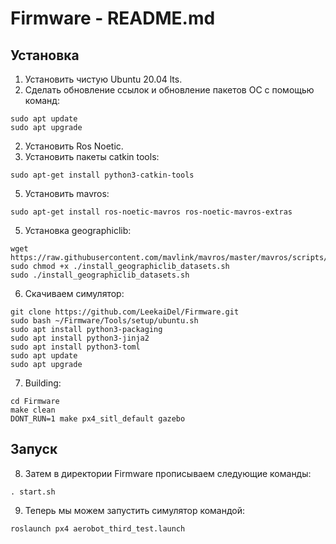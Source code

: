 # Firmware - README.md

## Установка

1. Установить чистую Ubuntu 20.04 lts.
2. Сделать обновление ссылок и обновление пакетов ОС с помощью команд:
  ```
  sudo apt update
  sudo apt upgrade
  ```
2. Установить Ros Noetic.
3. Установить пакеты catkin tools:
  ```
  sudo apt-get install python3-catkin-tools
  ```
5. Установить mavros:
  ```
  sudo apt-get install ros-noetic-mavros ros-noetic-mavros-extras
  ```
5. Установка geographiclib:
  ```
  wget https://raw.githubusercontent.com/mavlink/mavros/master/mavros/scripts/install_geographiclib_datasets.sh
  sudo chmod +x ./install_geographiclib_datasets.sh
  sudo ./install_geographiclib_datasets.sh
  ```
6. Скачиваем симулятор:
  ```
  git clone https://github.com/LeekaiDel/Firmware.git
  sudo bash ~/Firmware/Tools/setup/ubuntu.sh
  sudo apt install python3-packaging
  sudo apt install python3-jinja2
  sudo apt install python3-toml
  sudo apt update
  sudo apt upgrade
  ```
7. Building: 
  ```
  cd Firmware
  make clean
  DONT_RUN=1 make px4_sitl_default gazebo
  ```

## Запуск

8. Затем в директории Firmware прописываем следующие команды:
  ```
  . start.sh
  ```
9. Теперь мы можем запустить симулятор командой:
  ```
  roslaunch px4 aerobot_third_test.launch
  ```
